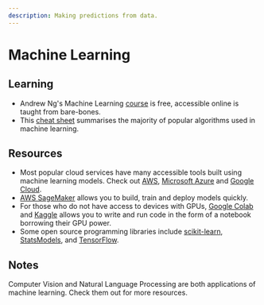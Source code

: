 ```yaml
---
description: Making predictions from data.
---
```


# Machine Learning

## Learning

* Andrew Ng's Machine Learning [course](https://www.coursera.org/learn/machine-learning) is free, accessible online is taught from bare-bones.
* This [cheat sheet](https://becominghuman.ai/cheat-sheets-for-ai-neural-networks-machine-learning-deep-learning-big-data-science-pdf-f22dc900d2d7) summarises the majority of popular algorithms used in machine learning.

## Resources

* Most popular cloud services have many accessible tools built using machine learning models. Check out [AWS](https://aws.amazon.com/machine-learning/), [Microsoft Azure](https://azure.microsoft.com/en-us/services/machine-learning/) and [Google Cloud](https://cloud.google.com/products/ai/).
* [AWS SageMaker](https://aws.amazon.com/sagemaker/) allows you to build, train and deploy models quickly.
* For those who do not have access to devices with GPUs, [Google Colab](https://colab.research.google.com/) and [Kaggle](https://www.kaggle.com/kernels) allows you to write and run code in the form of a notebook borrowing their GPU power.
* Some open source programming libraries include [scikit-learn](https://scikit-learn.org/stable/), [StatsModels](https://www.statsmodels.org/stable/index.html), and [TensorFlow](https://www.tensorflow.org/).

## Notes

Computer Vision and Natural Language Processing are both applications of machine learning. Check them out for more resources.

